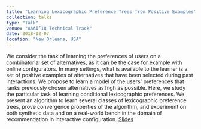 ```yaml
---
title: "Learning Lexicographic Preference Trees from Positive Examples"
collection: talks
type: "Talk"
venue: "AAAI’18 Technical Track"
date: 2018-02-07
location: "New Orleans, USA"
---
```


We consider the task of learning the preferences of users on a combinatorial set of alternatives, as it can be the case for example with online configurators. In many settings, what is available to the learner is a set of positive examples of alternatives that have been selected during past interactions. We propose to learn a model of the users' preferences that ranks previously chosen alternatives as high as possible. Here, we study the particular task of learning conditional lexicographic preferences. We present an algorithm to learn several classes of lexicographic preference trees, prove convergence properties of the algorithm, and experiment on both synthetic data and on a real-world bench in the domain of recommendation in interactive configuration. [Slides](https://pfgimenez.fr/files/aaai.pdf)
